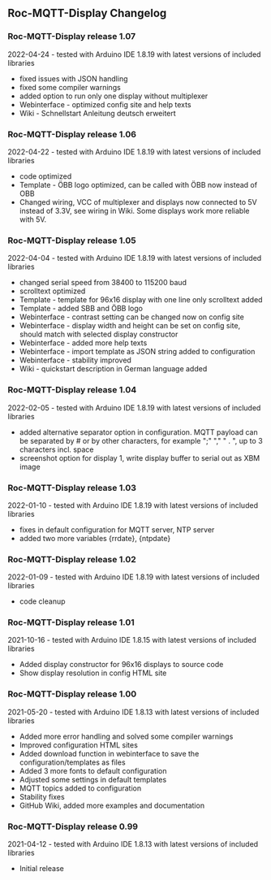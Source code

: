 ## Roc-MQTT-Display Changelog

### Roc-MQTT-Display release 1.07
2022-04-24 - tested with Arduino IDE 1.8.19 with latest versions of included libraries

-   fixed issues with JSON handling
-   fixed some compiler warnings
-   added option to run only one display without multiplexer
-   Webinterface - optimized config site and help texts
-   Wiki - Schnellstart Anleitung deutsch erweitert

### Roc-MQTT-Display release 1.06
2022-04-22 - tested with Arduino IDE 1.8.19 with latest versions of included libraries

-   code optimized
-   Template - ÖBB logo optimized, can be called with ÖBB now instead of OBB
-   Changed wiring, VCC of multiplexer and displays now connected to 5V instead of 3.3V, see wiring in Wiki. Some displays work more reliable with 5V.

### Roc-MQTT-Display release 1.05
2022-04-04 - tested with Arduino IDE 1.8.19 with latest versions of included libraries

-   changed serial speed from 38400 to 115200 baud
-   scrolltext optimized
-   Template - template for 96x16 display with one line only scrolltext added
-   Template - added SBB and ÖBB logo
-   Webinterface - contrast setting can be changed now on config site
-   Webinterface - display width and height can be set on config site, should match with selected display constructor
-   Webinterface - added more help texts
-   Webinterface - import template as JSON string added to configuration
-   Webinterface - stability improved
-   Wiki - quickstart description in German language added

### Roc-MQTT-Display release 1.04
2022-02-05 - tested with Arduino IDE 1.8.19 with latest versions of included libraries

-   added alternative separator option in configuration. MQTT payload can be separated by # or by other characters, for example ";" "," " . ", up to 3 characters incl. space
-   screenshot option for display 1, write display buffer to serial out as XBM image

### Roc-MQTT-Display release 1.03
2022-01-10 - tested with Arduino IDE 1.8.19 with latest versions of included libraries

-   fixes in default configuration for MQTT server, NTP server
-   added two more variables {rrdate}, {ntpdate}

### Roc-MQTT-Display release 1.02
2022-01-09 - tested with Arduino IDE 1.8.19 with latest versions of included libraries

-   code cleanup

### Roc-MQTT-Display release 1.01
2021-10-16 - tested with Arduino IDE 1.8.15 with latest versions of included libraries

-   Added display constructor for 96x16 displays to source code
-   Show display resolution in config HTML site

### Roc-MQTT-Display release 1.00
2021-05-20 - tested with Arduino IDE 1.8.13 with latest versions of included libraries

-   Added more error handling and solved some compiler warnings
-   Improved configuration HTML sites
-   Added download function in webinterface to save the configuration/templates as files
-   Added 3 more fonts to default configuration
-   Adjusted some settings in default templates
-   MQTT topics added to configuration
-   Stability fixes
-   GitHub Wiki, added more examples and documentation  

### Roc-MQTT-Display release 0.99
2021-04-12 - tested with Arduino IDE 1.8.13 with latest versions of included libraries

-    Initial release  

